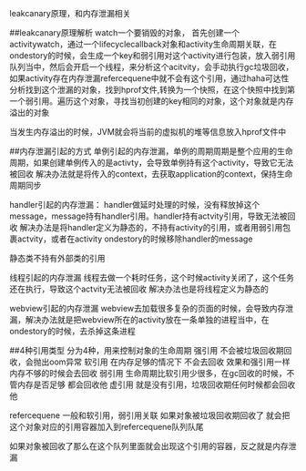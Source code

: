 leakcanary原理，和内存泄漏相关

##leakcanary原理解析
watch一个要销毁的对象，
首先创建一个activitywatch，通过一个lifecyclecallback对象和activity生命周期关联，在ondestory的时候，会生成一个key和弱引用对这个activity进行包装，放入弱引用队列当中，然后会开启一个线程，来分析这个acitvity，会手动执行gc垃圾回收，如果activity存在内存泄漏refercequene中就不会有这个引用，通过haha可达性分析找到这个泄漏的对象，找到hprof文件,转换为一个快照，在这个快照中找到第一个弱引用。遍历这个对象，寻找当初创建的key相同的对象，这个对象就是内存溢出的对象

当发生内存溢出的时候，JVM就会将当前的虚拟机的堆等信息放入hprof文件中

##内存泄漏引起的方式
单例引起的内存泄漏，单例的周期周期是整个应用的生命周期，如果创建单例传入的是activty，会导致单例持有这个activity，导致它无法被回收
解决办法就是将传入的context，去获取application的context，保持生命周期同步

handler引起的内存泄漏： handler做延时处理的时候，没有释放掉这个message，message持有handler引用。handler持有actvity引用，导致无法被回收
解决办法是将handler定义为静态的，不持有activity的引用，或者用弱引用包裹actvity，或者在activity 
ondestory的时候移除handler的message

静态类不持有外部类的引用

线程引起的内存泄漏
线程去做一个耗时任务，这个时候activity关闭了，这个任务还在执行，导致这个actvity无法被回收
解决办法也是将线程定义为静态的

webview引起的内存泄漏
webview去加载很多复杂的页面的时候，会导致内存泄漏，解决办法就是把webview所在的activity放在一条单独的进程当中，在ondestory的时候，去杀掉这条进程

##4种引用类型
分为4种，用来控制对象的生命周期
强引用 不会被垃圾回收期回收，会抛出oom异常
软引用 在内存足够的情况下 不会去回收 效果和强引用一样 内存不够的时候会去回收
弱引用 生命周期比软引用少很多，在gc回收的时候，不管内存是否足够 都会回收他
虚引用 就是没有引用，垃圾回收期任何时候都会回收他

refercequene 一般和软引用，弱引用关联
如果对象被垃圾回收期回收了 就会把这个对象对应的引用容器加入到refercequene队列队尾

如果对象被回收了那么在这个队列里面就会出现这个引用的容器，反之就是内存泄漏